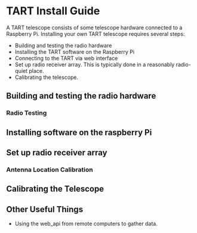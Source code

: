 # TART Install Guide

A TART telescope consists of some telescope hardware connected to a Raspberry Pi. Installing your own TART telescope requires several steps:

* Building and testing the radio hardware
* Installing the TART software on the Raspberry Pi
* Connecting to the TART via web interface
* Set up radio receiver array. This is typically done in a reasonably radio-quiet place.
* Calibrating the telescope.

## Building and testing the radio hardware

### Radio Testing

## Installing software on the raspberry Pi

## Set up radio receiver array

### Antenna Location Calibration

## Calibrating the Telescope

## Other Useful Things

* Using the web_api from remote computers to gather data.
